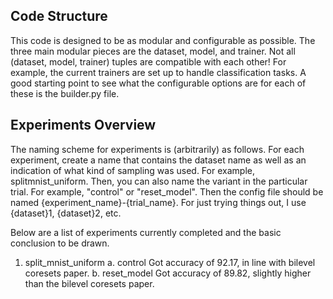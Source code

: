 ## Code Structure

This code is designed to be as modular and configurable as possible. The three main modular pieces are the dataset, model, and trainer. Not all (dataset, model, trainer) tuples are compatible with each other! For example, the current trainers are set up to handle classification tasks. A good starting point to see what the configurable options are for each of these is the builder.py file. 

## Experiments Overview

The naming scheme for experiments is (arbitrarily) as follows. For each experiment, create a name that contains the dataset name as well as an indication of what kind of sampling was used. For example, splitmnist_uniform. Then, you can also name the variant in the particular trial. For example, "control" or "reset_model". Then the config file should be named {experiment_name}-{trial_name}. For just trying things out, I use {dataset}1, {dataset}2, etc. 

Below are a list of experiments currently completed and the basic conclusion to be drawn. 

1. split_mnist_uniform
    a. control
        Got accuracy of 92.17, in line with bilevel coresets paper. 
    b. reset_model
        Got accuracy of 89.82, slightly higher than the bilevel coresets paper. 
